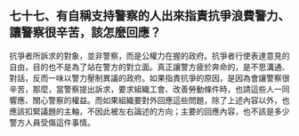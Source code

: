 ## 七十七、有自稱支持警察的人出來指責抗爭浪費警力、讓警察很辛苦，該怎麼回應？

抗爭者所訴求的對象，並非警察，而是公權力在握的政府。抗爭者行使表達意見的自由，目的也不是為了站在警方的對立面。真正讓警方疲於奔命的，是不思溝通、對話，反而一味以警力壓制異議的政府。如果指責抗爭的原因，是因為會讓警察很辛苦，那麼，當警察提出訴求，要求組織工會、改善勞動條件時，也請這些人一同響應、關心警察的權益。而如果組織要對外回應這些問題，除了上述內容以外，也應該扣緊議題的主軸，不因此被左右論述的方向；主要的回應內容，也不該是多少警方人員受傷這件事情。
